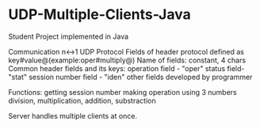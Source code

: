 # UDP-Multiple-Clients-Java
Student Project implemented in Java

Communication n↔1
UDP Protocol
Fields of header protocol defined as key#value@(example:oper#multiply@) 
Name of fields: constant, 4 chars
Common header fields and its keys:
operation field - "oper"
status field-"stat"
session number field - "iden"
other fields developed by programmer

Functions:
getting session number
making operation using 3 numbers
division, multiplication, addition, substraction

Server handles multiple clients at once.
